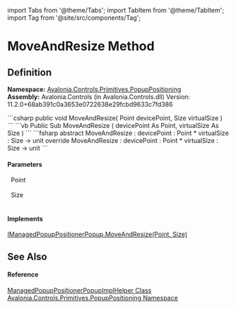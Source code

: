 import Tabs from '@theme/Tabs'; 
import TabItem from '@theme/TabItem'; 
import Tag from '@site/src/components/Tag'; 

# MoveAndResize Method




## Definition
**Namespace:** <a href="N_Avalonia_Controls_Primitives_PopupPositioning">Avalonia.Controls.Primitives.PopupPositioning</a>  
**Assembly:** Avalonia.Controls (in Avalonia.Controls.dll) Version: 11.2.0+68ab391c0a3653e0722638e29fcbd9633c7fd386

<Tabs groupId="api-code-preview">
<TabItem value="csharp" label="C#">
```csharp
public void MoveAndResize(
	Point devicePoint,
	Size virtualSize
)
```
</TabItem>
<TabItem value="vb" label="VB">
```vb
Public Sub MoveAndResize ( 
	devicePoint As Point,
	virtualSize As Size
)
```
</TabItem>
<TabItem value="fsharp" label="F#">
```fsharp
abstract MoveAndResize : 
        devicePoint : Point * 
        virtualSize : Size -> unit 
override MoveAndResize : 
        devicePoint : Point * 
        virtualSize : Size -> unit 
```
</TabItem>
</Tabs>



#### Parameters
<dl><dt>  Point</dt><dd> </dd><dt>  Size</dt><dd> </dd></dl>

#### Implements
<a href="M_Avalonia_Controls_Primitives_PopupPositioning_IManagedPopupPositionerPopup_MoveAndResize">IManagedPopupPositionerPopup.MoveAndResize(Point, Size)</a>  


## See Also


#### Reference
<a href="T_Avalonia_Controls_Primitives_PopupPositioning_ManagedPopupPositionerPopupImplHelper">ManagedPopupPositionerPopupImplHelper Class</a>  
<a href="N_Avalonia_Controls_Primitives_PopupPositioning">Avalonia.Controls.Primitives.PopupPositioning Namespace</a>  
